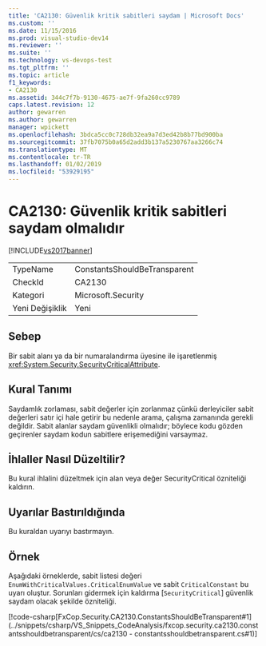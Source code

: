 ```yaml
---
title: 'CA2130: Güvenlik kritik sabitleri saydam | Microsoft Docs'
ms.custom: ''
ms.date: 11/15/2016
ms.prod: visual-studio-dev14
ms.reviewer: ''
ms.suite: ''
ms.technology: vs-devops-test
ms.tgt_pltfrm: ''
ms.topic: article
f1_keywords:
- CA2130
ms.assetid: 344c7f7b-9130-4675-ae7f-9fa260cc9789
caps.latest.revision: 12
author: gewarren
ms.author: gewarren
manager: wpickett
ms.openlocfilehash: 3bdca5cc0c728db32ea9a7d3ed42b8b77bd900ba
ms.sourcegitcommit: 37fb7075b0a65d2add3b137a5230767aa3266c74
ms.translationtype: MT
ms.contentlocale: tr-TR
ms.lasthandoff: 01/02/2019
ms.locfileid: "53929195"
---
```

# <a name="ca2130-security-critical-constants-should-be-transparent"></a>CA2130: Güvenlik kritik sabitleri saydam olmalıdır
[!INCLUDE[vs2017banner](../includes/vs2017banner.md)]

|||
|-|-|
|TypeName|ConstantsShouldBeTransparent|
|CheckId|CA2130|
|Kategori|Microsoft.Security|
|Yeni Değişiklik|Yeni|

## <a name="cause"></a>Sebep
 Bir sabit alanı ya da bir numaralandırma üyesine ile işaretlenmiş <xref:System.Security.SecurityCriticalAttribute>.

## <a name="rule-description"></a>Kural Tanımı
 Saydamlık zorlaması, sabit değerler için zorlanmaz çünkü derleyiciler sabit değerleri satır içi hale getirir bu nedenle arama, çalışma zamanında gerekli değildir. Sabit alanlar saydam güvenlikli olmalıdır; böylece kodu gözden geçirenler saydam kodun sabitlere erişemediğini varsaymaz.

## <a name="how-to-fix-violations"></a>İhlaller Nasıl Düzeltilir?
 Bu kural ihlalini düzeltmek için alan veya değer SecurityCritical özniteliği kaldırın.

## <a name="when-to-suppress-warnings"></a>Uyarılar Bastırıldığında
 Bu kuraldan uyarıyı bastırmayın.

## <a name="example"></a>Örnek
 Aşağıdaki örneklerde, sabit listesi değeri `EnumWithCriticalValues.CriticalEnumValue` ve sabit `CriticalConstant` bu uyarı oluştur. Sorunları gidermek için kaldırma [`SecurityCritical`] güvenlik saydam olacak şekilde özniteliği.

 [!code-csharp[FxCop.Security.CA2130.ConstantsShouldBeTransparent#1](../snippets/csharp/VS_Snippets_CodeAnalysis/fxcop.security.ca2130.constantsshouldbetransparent/cs/ca2130 - constantsshouldbetransparent.cs#1)]
